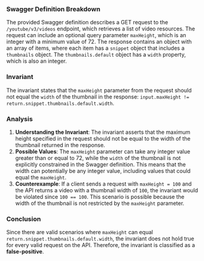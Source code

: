 ### Swagger Definition Breakdown
The provided Swagger definition describes a GET request to the `/youtube/v3/videos` endpoint, which retrieves a list of video resources. The request can include an optional query parameter `maxHeight`, which is an integer with a minimum value of 72. The response contains an object with an array of items, where each item has a `snippet` object that includes a `thumbnails` object. The `thumbnails.default` object has a `width` property, which is also an integer.

### Invariant
The invariant states that the `maxHeight` parameter from the request should not equal the `width` of the thumbnail in the response: `input.maxHeight != return.snippet.thumbnails.default.width`. 

### Analysis
1. **Understanding the Invariant**: The invariant asserts that the maximum height specified in the request should not be equal to the width of the thumbnail returned in the response. 
2. **Possible Values**: The `maxHeight` parameter can take any integer value greater than or equal to 72, while the `width` of the thumbnail is not explicitly constrained in the Swagger definition. This means that the width can potentially be any integer value, including values that could equal the `maxHeight`.
3. **Counterexample**: If a client sends a request with `maxHeight = 100` and the API returns a video with a thumbnail width of `100`, the invariant would be violated since `100 == 100`. This scenario is possible because the width of the thumbnail is not restricted by the `maxHeight` parameter.

### Conclusion
Since there are valid scenarios where `maxHeight` can equal `return.snippet.thumbnails.default.width`, the invariant does not hold true for every valid request on the API. Therefore, the invariant is classified as a **false-positive**.
